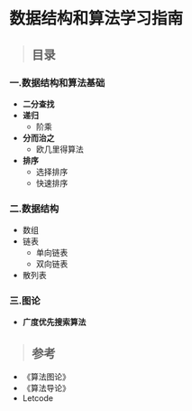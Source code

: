 # 数据结构和算法学习指南

> ## 目录

### 一.数据结构和算法基础
+ **二分查找**
+ **递归**
  + 阶乘
+ **分而治之**
  + 欧几里得算法
+ **排序**
  + 选择排序
  + 快速排序
### 二.数据结构
+ 数组
+ 链表
  + 单向链表
  + 双向链表
+ 散列表
### 三.图论
+ **广度优先搜索算法**

> ## 参考
+ 《算法图论》
+ 《算法导论》
+ Letcode